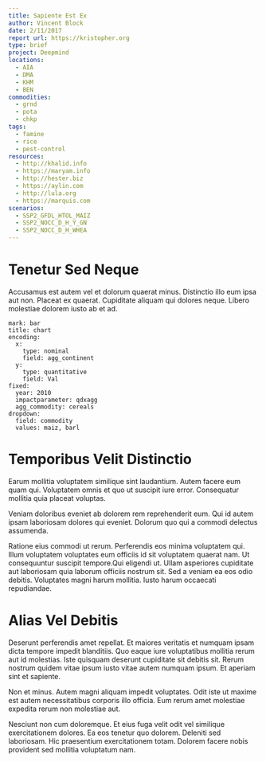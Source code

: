 ```yaml
---
title: Sapiente Est Ex
author: Vincent Block
date: 2/11/2017
report url: https://kristopher.org
type: brief
project: Deepmind
locations:
  - AIA
  - DMA
  - KHM
  - BEN
commodities:
  - grnd
  - pota
  - chkp
tags:
  - famine
  - rice
  - pest-control
resources:
  - http://khalid.info
  - https://maryam.info
  - http://hester.biz
  - https://aylin.com
  - http://lula.org
  - https://marquis.com
scenarios:
  - SSP2_GFDL_HTOL_MAIZ
  - SSP2_NOCC_D_H_Y_GN
  - SSP2_NOCC_D_H_WHEA
---
```

# Tenetur Sed Neque
Accusamus est autem vel et dolorum quaerat minus. Distinctio illo eum ipsa aut non. Placeat ex quaerat. Cupiditate aliquam qui dolores neque. Libero molestiae dolorem iusto ab et ad.

```vis
mark: bar
title: chart
encoding:
  x:
    type: nominal
    field: agg_continent
  y:
    type: quantitative
    field: Val
fixed:
  year: 2010
  impactparameter: qdxagg
  agg_commodity: cereals
dropdown:
  field: commodity
  values: maiz, barl
```

# Temporibus Velit Distinctio
Earum mollitia voluptatem similique sint laudantium. Autem facere eum quam qui. Voluptatem omnis et quo ut suscipit iure error. Consequatur mollitia quia placeat voluptas.
 Veniam doloribus eveniet ab dolorem rem reprehenderit eum. Qui id autem ipsam laboriosam dolores qui eveniet. Dolorum quo qui a commodi delectus assumenda.
 Ratione eius commodi ut rerum. Perferendis eos minima voluptatem qui. Illum voluptatem voluptates eum officiis id sit voluptatem quaerat nam. Ut consequuntur suscipit tempore.Qui eligendi ut. Ullam asperiores cupiditate aut laboriosam quia laborum officiis nostrum sit. Sed a veniam ea eos odio debitis. Voluptates magni harum mollitia. Iusto harum occaecati repudiandae.

# Alias Vel Debitis
Deserunt perferendis amet repellat. Et maiores veritatis et numquam ipsam dicta tempore impedit blanditiis. Quo eaque iure voluptatibus mollitia rerum aut id molestias. Iste quisquam deserunt cupiditate sit debitis sit. Rerum nostrum quidem vitae ipsum iusto vitae autem numquam ipsum. Et aperiam sint et sapiente.
 Non et minus. Autem magni aliquam impedit voluptates. Odit iste ut maxime est autem necessitatibus corporis illo officia. Eum rerum amet molestiae expedita rerum non molestiae aut.
 Nesciunt non cum doloremque. Et eius fuga velit odit vel similique exercitationem dolores. Ea eos tenetur quo dolorem. Deleniti sed laboriosam. Hic praesentium exercitationem totam. Dolorem facere nobis provident sed mollitia voluptatum nam.
